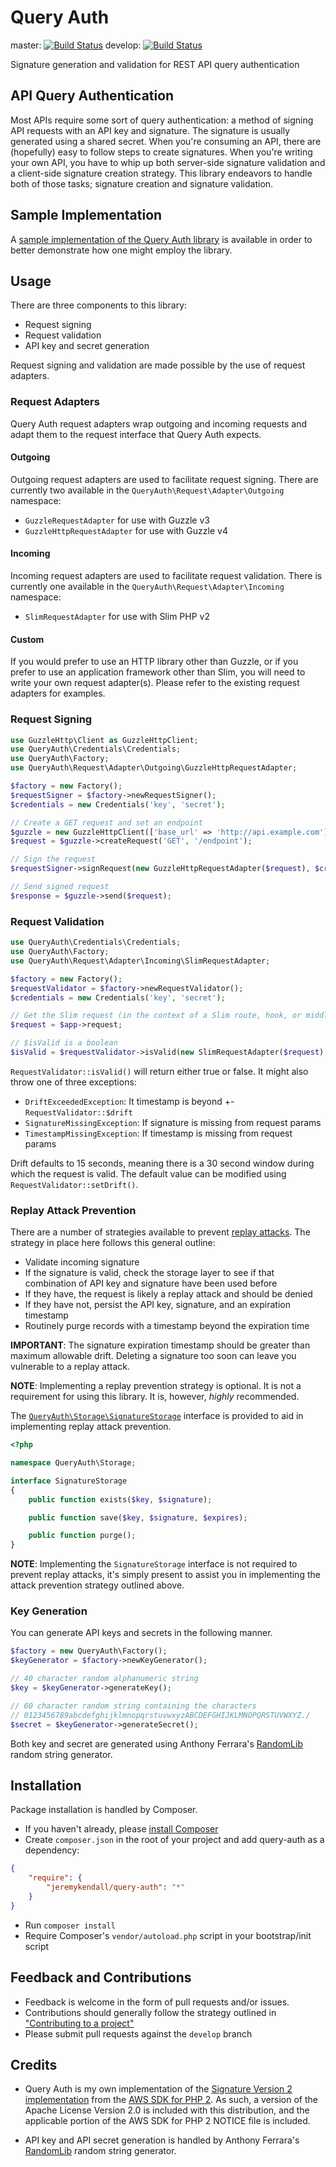 # Query Auth

master: [![Build Status](https://travis-ci.org/jeremykendall/query-auth.png?branch=master)](https://travis-ci.org/jeremykendall/query-auth) develop: [![Build Status](https://travis-ci.org/jeremykendall/query-auth.png?branch=develop)](https://travis-ci.org/jeremykendall/query-auth)

Signature generation and validation for REST API query authentication

## API Query Authentication

Most APIs require some sort of query authentication: a method of signing API
requests with an API key and signature.  The signature is usually generated
using a shared secret.  When you're consuming an API, there are (hopefully) easy
to follow steps to create signatures. When you're writing your own API, you
have to whip up both server-side signature validation and a client-side
signature creation strategy. This library endeavors to handle both of those
tasks; signature creation and signature validation.

## Sample Implementation

A [sample implementation of the Query Auth library](https://github.com/jeremykendall/query-auth-impl) is available in order to better demonstrate how one might employ the library.

## Usage

There are three components to this library: 

* Request signing
* Request validation
* API key and secret generation

Request signing and validation are made possible by the use of request adapters.

### Request Adapters

Query Auth request adapters wrap outgoing and incoming requests and adapt them to the 
request interface that Query Auth expects.

#### Outgoing

Outgoing request adapters are used to facilitate request signing. There are
currently two available in the `QueryAuth\Request\Adapter\Outgoing` namespace:

* `GuzzleRequestAdapter` for use with Guzzle v3
* `GuzzleHttpRequestAdapter` for use with Guzzle v4

#### Incoming

Incoming request adapters are used to facilitate request validation. There is
currently one available in the `QueryAuth\Request\Adapter\Incoming` namespace:

* `SlimRequestAdapter` for use with Slim PHP v2

#### Custom

If you would prefer to use an HTTP library other than Guzzle, or if you prefer
to use an application framework other than Slim, you will need to write your own
request adapter(s). Please refer to the existing request adapters for examples.

### Request Signing

``` php
use GuzzleHttp\Client as GuzzleHttpClient;
use QueryAuth\Credentials\Credentials;
use QueryAuth\Factory;
use QueryAuth\Request\Adapter\Outgoing\GuzzleHttpRequestAdapter;

$factory = new Factory();
$requestSigner = $factory->newRequestSigner();
$credentials = new Credentials('key', 'secret');

// Create a GET request and set an endpoint
$guzzle = new GuzzleHttpClient(['base_url' => 'http://api.example.com']);
$request = $guzzle->createRequest('GET', '/endpoint');

// Sign the request
$requestSigner->signRequest(new GuzzleHttpRequestAdapter($request), $credentials);

// Send signed request
$response = $guzzle->send($request);
```

### Request Validation

``` php
use QueryAuth\Credentials\Credentials;
use QueryAuth\Factory;
use QueryAuth\Request\Adapter\Incoming\SlimRequestAdapter;

$factory = new Factory();
$requestValidator = $factory->newRequestValidator();
$credentials = new Credentials('key', 'secret');

// Get the Slim request (in the context of a Slim route, hook, or middleware)
$request = $app->request;

// $isValid is a boolean
$isValid = $requestValidator->isValid(new SlimRequestAdapter($request), $credentials);
```

`RequestValidator::isValid()` will return either true or false.  It might also
throw one of three exceptions:
* `DriftExceededException`: It timestamp is beyond +- `RequestValidator::$drift`
* `SignatureMissingException`: If signature is missing from request params
* `TimestampMissingException`: If timestamp is missing from request params

Drift defaults to 15 seconds, meaning there is a 30 second window during which the
request is valid. The default value can be modified using `RequestValidator::setDrift()`.

### Replay Attack Prevention

There are a number of strategies available to prevent [replay attacks](http://en.wikipedia.org/wiki/Replay_attack).
The strategy in place here follows this general outline:
* Validate incoming signature
* If the signature is valid, check the storage layer to see if that combination of
API key and signature have been used before
* If they have, the request is likely a replay attack and should be denied
* If they have not, persist the API key, signature, and an expiration timestamp
* Routinely purge records with a timestamp beyond the expiration time

**IMPORTANT**: The signature expiration timestamp should be greater than
maximum allowable drift.  Deleting a signature too soon can leave you vulnerable
to a replay attack.

**NOTE**: Implementing a replay prevention strategy is optional. It is not a requirement
for using this library.  It is, however, *highly* recommended.

The [`QueryAuth\Storage\SignatureStorage`](https://github.com/jeremykendall/query-auth/blob/master/src/QueryAuth/Storage/SignatureStorage.php)
interface is provided to aid in implementing replay attack prevention.

``` php
<?php

namespace QueryAuth\Storage;

interface SignatureStorage
{
    public function exists($key, $signature);

    public function save($key, $signature, $expires);

    public function purge();
}
```

**NOTE**: Implementing the `SignatureStorage` interface is not required to prevent
replay attacks, it's simply present to assist you in implementing the attack
prevention strategy outlined above.

### Key Generation

You can generate API keys and secrets in the following manner.

``` php
$factory = new QueryAuth\Factory();
$keyGenerator = $factory->newKeyGenerator();

// 40 character random alphanumeric string
$key = $keyGenerator->generateKey();

// 60 character random string containing the characters
// 0123456789abcdefghijklmnopqrstuvwxyzABCDEFGHIJKLMNOPQRSTUVWXYZ./
$secret = $keyGenerator->generateSecret();
```

Both key and secret are generated using Anthony Ferrara's [RandomLib](https://github.com/ircmaxell/RandomLib)
random string generator.

## Installation

Package installation is handled by Composer.

* If you haven't already, please [install Composer](http://getcomposer.org/doc/00-intro.md#installation-nix)
* Create `composer.json` in the root of your project and add query-auth as a dependency:

``` json
{
    "require": {
        "jeremykendall/query-auth": "*"
    }
}
```

* Run `composer install`
* Require Composer's `vendor/autoload.php` script in your bootstrap/init script

## Feedback and Contributions

* Feedback is welcome in the form of pull requests and/or issues.
* Contributions should generally follow the strategy outlined in ["Contributing
  to a project"](https://help.github.com/articles/fork-a-repo#contributing-to-a-project)
* Please submit pull requests against the `develop` branch

## Credits

* Query Auth is my own implementation of the [Signature Version 2
  implementation](https://github.com/aws/aws-sdk-php/blob/master/src/Aws/Common/Signature/SignatureV2.php)
  from the [AWS SDK for PHP 2](https://github.com/aws/aws-sdk-php/blob/master/src/Aws/Common/Signature/SignatureV2.php).
  As such, a version of the Apache License Version 2.0 is included with this
  distribution, and the applicable portion of the AWS SDK for PHP 2 NOTICE file
  is included.

* API key and API secret generation is handled by Anthony Ferrara's
[RandomLib](https://github.com/ircmaxell/RandomLib) random string generator.
